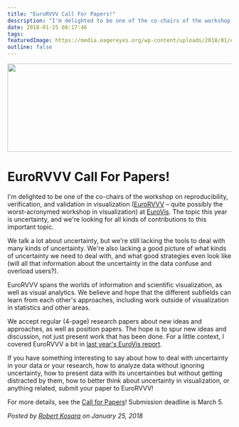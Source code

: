 ```yaml
---
title: "EuroRVVV Call For Papers!"
description: "I'm delighted to be one of the co-chairs of the workshop on reproducibility, verification, and validation in visualization (EuroRVVV – quite possibly the worst-acronymed workshop in visualization) at EuroVis. The topic this year is uncertainty, and we're looking for all kinds of contributions to this important topic."
date: 2018-01-25 08:17:46
tags: 
featuredImage: https://media.eagereyes.org/wp-content/uploads/2018/01/eurorvvv-teaser.png
outline: false
---
```


<p align="center"><img src="https://media.eagereyes.org/wp-content/uploads/2018/01/eurorvvv-teaser.png" width="560" height="198" /></p>

# EuroRVVV Call For Papers!

I'm delighted to be one of the co-chairs of the workshop on reproducibility, verification, and validation in visualization (<a href="http://www.eurorvvv.org/">EuroRVVV</a> – quite possibly the worst-acronymed workshop in visualization) at <a href="http://eurovis.org">EuroVis</a>. The topic this year is uncertainty, and we're looking for all kinds of contributions to this important topic.

We talk a lot about uncertainty, but we're still lacking the tools to deal with many kinds of uncertainty. We're also lacking a good picture of what kinds of uncertainty we need to deal with, and what good strategies even look like (will all that information about the uncertainty in the data confuse and overload users?).

EuroRVVV spans the worlds of information and scientific visualization, as well as visual analytics. We believe and hope that the different subfields can learn from each other's approaches, including work outside of visualization in statistics and other areas.

We accept regular (4-page) research papers about new ideas and approaches, as well as position papers. The hope is to spur new ideas and discussion, not just present work that has been done. For a little context, I covered EuroRVVV a bit in <a href="/blog/2017/eurovis-2017-conference-report-part-1">last year's EuroVis report</a>.

If you have something interesting to say about how to deal with uncertainty in your data or your research, how to analyze data without ignoring uncertainty, how to present data with its uncertainties but without getting distracted by them, how to better think about uncertainty in visualization, or anything related, submit your paper to EuroRVVV!

For more details, see the <a href="http://www.eurorvvv.org/call-for-papers/">Call for Papers</a>! Submission deadline is March 5.


_Posted by <a href="/about">Robert Kosara</a> on January 25, 2018_


